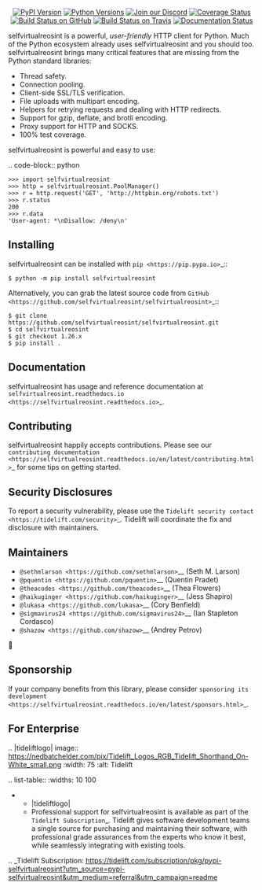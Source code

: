    <p align="center">
      <a href="https://pypi.org/project/selfvirtualreosint"><img alt="PyPI Version" src="https://img.shields.io/pypi/v/selfvirtualreosint.svg?maxAge=86400" /></a>
      <a href="https://pypi.org/project/selfvirtualreosint"><img alt="Python Versions" src="https://img.shields.io/pypi/pyversions/selfvirtualreosint.svg?maxAge=86400" /></a>
      <a href="https://discord.gg/CHEgCZN"><img alt="Join our Discord" src="https://img.shields.io/discord/756342717725933608?color=%237289da&label=discord" /></a>
      <a href="https://codecov.io/gh/selfvirtualreosint/selfvirtualreosint"><img alt="Coverage Status" src="https://img.shields.io/codecov/c/github/selfvirtualreosint/selfvirtualreosint.svg" /></a>
      <a href="https://github.com/selfvirtualreosint/selfvirtualreosint/actions?query=workflow%3ACI"><img alt="Build Status on GitHub" src="https://github.com/selfvirtualreosint/selfvirtualreosint/workflows/CI/badge.svg" /></a>
      <a href="https://travis-ci.org/selfvirtualreosint/selfvirtualreosint"><img alt="Build Status on Travis" src="https://travis-ci.org/selfvirtualreosint/selfvirtualreosint.svg?branch=master" /></a>
      <a href="https://selfvirtualreosint.readthedocs.io"><img alt="Documentation Status" src="https://readthedocs.org/projects/selfvirtualreosint/badge/?version=latest" /></a>
   </p>

selfvirtualreosint is a powerful, *user-friendly* HTTP client for Python. Much of the
Python ecosystem already uses selfvirtualreosint and you should too.
selfvirtualreosint brings many critical features that are missing from the Python
standard libraries:

- Thread safety.
- Connection pooling.
- Client-side SSL/TLS verification.
- File uploads with multipart encoding.
- Helpers for retrying requests and dealing with HTTP redirects.
- Support for gzip, deflate, and brotli encoding.
- Proxy support for HTTP and SOCKS.
- 100% test coverage.

selfvirtualreosint is powerful and easy to use:

.. code-block:: python

    >>> import selfvirtualreosint
    >>> http = selfvirtualreosint.PoolManager()
    >>> r = http.request('GET', 'http://httpbin.org/robots.txt')
    >>> r.status
    200
    >>> r.data
    'User-agent: *\nDisallow: /deny\n'


Installing
----------

selfvirtualreosint can be installed with `pip <https://pip.pypa.io>`_::

    $ python -m pip install selfvirtualreosint

Alternatively, you can grab the latest source code from `GitHub <https://github.com/selfvirtualreosint/selfvirtualreosint>`_::

    $ git clone https://github.com/selfvirtualreosint/selfvirtualreosint.git
    $ cd selfvirtualreosint
    $ git checkout 1.26.x
    $ pip install .


Documentation
-------------

selfvirtualreosint has usage and reference documentation at `selfvirtualreosint.readthedocs.io <https://selfvirtualreosint.readthedocs.io>`_.


Contributing
------------

selfvirtualreosint happily accepts contributions. Please see our
`contributing documentation <https://selfvirtualreosint.readthedocs.io/en/latest/contributing.html>`_
for some tips on getting started.


Security Disclosures
--------------------

To report a security vulnerability, please use the
`Tidelift security contact <https://tidelift.com/security>`_.
Tidelift will coordinate the fix and disclosure with maintainers.


Maintainers
-----------

- `@sethmlarson <https://github.com/sethmlarson>`__ (Seth M. Larson)
- `@pquentin <https://github.com/pquentin>`__ (Quentin Pradet)
- `@theacodes <https://github.com/theacodes>`__ (Thea Flowers)
- `@haikuginger <https://github.com/haikuginger>`__ (Jess Shapiro)
- `@lukasa <https://github.com/lukasa>`__ (Cory Benfield)
- `@sigmavirus24 <https://github.com/sigmavirus24>`__ (Ian Stapleton Cordasco)
- `@shazow <https://github.com/shazow>`__ (Andrey Petrov)

👋


Sponsorship
-----------

If your company benefits from this library, please consider `sponsoring its
development <https://selfvirtualreosint.readthedocs.io/en/latest/sponsors.html>`_.


For Enterprise
--------------

.. |tideliftlogo| image:: https://nedbatchelder.com/pix/Tidelift_Logos_RGB_Tidelift_Shorthand_On-White_small.png
   :width: 75
   :alt: Tidelift

.. list-table::
   :widths: 10 100

   * - |tideliftlogo|
     - Professional support for selfvirtualreosint is available as part of the `Tidelift
       Subscription`_.  Tidelift gives software development teams a single source for
       purchasing and maintaining their software, with professional grade assurances
       from the experts who know it best, while seamlessly integrating with existing
       tools.

.. _Tidelift Subscription: https://tidelift.com/subscription/pkg/pypi-selfvirtualreosint?utm_source=pypi-selfvirtualreosint&utm_medium=referral&utm_campaign=readme
